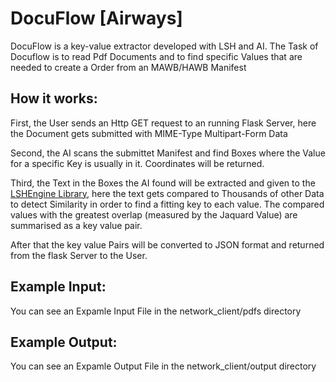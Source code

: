 # DocuFlow [Airways]

DocuFlow is a key-value extractor developed with LSH and AI.
The Task of Docuflow is to read Pdf Documents and to find specific Values that are needed to create a Order from an MAWB/HAWB Manifest

## How it works:

First, the User sends an Http GET request to an running Flask Server, here the Document gets submitted with MIME-Type Multipart-Form Data

Second, the AI scans the submittet Manifest and find Boxes where the Value for a specific Key is usually in it. Coordinates will be returned.

Third, the Text in the Boxes the AI found will be extracted and given to the [LSHEngine Library](https://github.com/Muvels/LSHEngine), here the text gets compared to Thousands of other Data to detect Similarity in order to find a fitting key to each value. The compared values with the greatest overlap (measured by the Jaquard Value) are summarised as a key value pair.

After that the key value Pairs will be converted to JSON format and returned from the flask Server to the User.

## Example Input:

You can see an Expamle Input File in the network_client/pdfs directory

## Example Output:

You can see an Expamle Output File in the network_client/output directory





